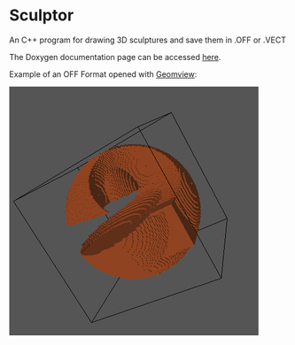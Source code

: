 
# Sculptor
An C++ program for drawing 3D sculptures and save them in .OFF or .VECT 

The Doxygen documentation page can be accessed [here](https://delreyn.github.io/Sculptor).

Example of an OFF Format opened with [Geomview](http://geomview.org):

![OFF Example](Documentation/OFFfile.png)
